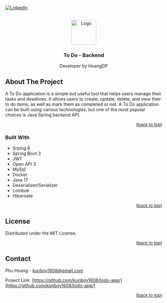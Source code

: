 <a name="readme-top"></a>
[![LinkedIn][linkedin-shield]][linkedin-url]



<!-- PROJECT LOGO -->
<br />
<div align="center">
  <a href="https://github.com/othneildrew/Best-README-Template">
    <img src="https://github.com/othneildrew/Best-README-Template/blob/master/images/logo.png" alt="Logo" width="80" height="80">
  </a>

  <h3 align="center">To Do - Backend</h3>

  <p align="center">
    Developer by HoangDP
  </p>
</div>




<!-- ABOUT THE PROJECT -->
## About The Project

A To Do application is a simple but useful tool that helps users manage their tasks and deadlines. It allows users to create, update, delete, and view their to do items, as well as mark them as completed or not. A To Do application can be built using various technologies, but one of the most popular choices is Java Spring backend API.

<p align="right">(<a href="#readme-top">back to top</a>)</p>



### Built With

* Srping 6
* Spring Boot 3
* JWT
* Open API 3
* MySql
* Docker
* Java 17
* Deserializer/Serializer
* Lombok
* Hibernate

<p align="right">(<a href="#readme-top">back to top</a>)</p>

<!-- LICENSE -->
## License

Distributed under the MIT License.

<p align="right">(<a href="#readme-top">back to top</a>)</p>



<!-- CONTACT -->
## Contact

Phu Hoang - kunboy1608@gmail.com

Project Link: [https://github.com/kunboy1608/todo-app/](https://github.com/kunboy1608/todo-app/)

<p align="right">(<a href="#readme-top">back to top</a>)</p>


<!-- MARKDOWN LINKS & IMAGES -->
<!-- https://www.markdownguide.org/basic-syntax/#reference-style-links -->
[linkedin-shield]: https://img.shields.io/badge/-LinkedIn-black.svg?style=for-the-badge&logo=linkedin&colorB=555
[linkedin-url]: https://www.linkedin.com/in/phu-hoang-046993236/
[product-screenshot]: images/open-api-3-user.png
